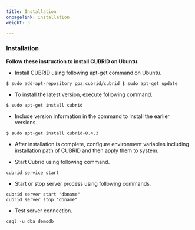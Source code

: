 ```yaml
---
title: Installation
onpagelink: installation
weight: 3

---
```


### **Installation**

**Follow these instruction to install CUBRID on Ubuntu.**

- Install CUBRID using following apt-get command on Ubuntu.
 
 ```
$ sudo add-apt-repository ppa:cubrid/cubrid $ sudo apt-get update
```

- To install the latest version, execute following command.
 
 ```
$ sudo apt-get install cubrid
```

- Include version information in the command to install the earlier versions.
 
 ```
$ sudo apt-get install cubrid-8.4.3
```

- After installation is complete, configure environment variables including installation path of CUBRID and then apply them to system.
 
- Start Cubrid using following command.
 
 ```
cubrid service start
```

- Start or stop server process using following commands.
 
 ```
cubrid server start "dbname"
cubrid server stop "dbname"
```

- Test server connection.
 
 ```
csql -u dba demodb
```
